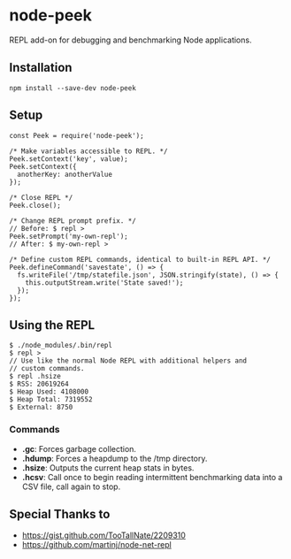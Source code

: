 # node-peek
REPL add-on for debugging and benchmarking Node applications.

## Installation

```
npm install --save-dev node-peek
```

## Setup

```
const Peek = require('node-peek');

/* Make variables accessible to REPL. */
Peek.setContext('key', value);
Peek.setContext({
  anotherKey: anotherValue
});

/* Close REPL */
Peek.close();

/* Change REPL prompt prefix. */
// Before: $ repl >
Peek.setPrompt('my-own-repl');
// After: $ my-own-repl >

/* Define custom REPL commands, identical to built-in REPL API. */
Peek.defineCommand('savestate', () => {
  fs.writeFile('/tmp/statefile.json', JSON.stringify(state), () => {
    this.outputStream.write('State saved!');
  });
});
```

## Using the REPL

```
$ ./node_modules/.bin/repl
$ repl >
// Use like the normal Node REPL with additional helpers and
// custom commands.
$ repl .hsize
$ RSS: 20619264
$ Heap Used: 4108000
$ Heap Total: 7319552
$ External: 8750
```

### Commands

* **.gc**: Forces garbage collection.
* **.hdump**: Forces a heapdump to the /tmp directory.
* **.hsize**: Outputs the current heap stats in bytes.
* **.hcsv**: Call once to begin reading intermittent benchmarking data into a CSV file, call again to stop.

## Special Thanks to

* https://gist.github.com/TooTallNate/2209310
* https://github.com/martinj/node-net-repl

